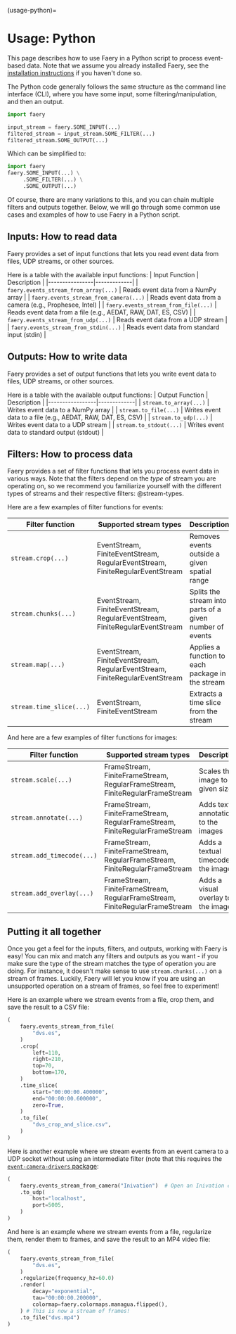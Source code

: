 (usage-python)=
# Usage: Python

This page describes how to use Faery in a Python script to process event-based data.
Note that we assume you already installed Faery, see the [installation instructions](#installation) if you haven't done so.

The Python code generally follows the same structure as the command line interface (CLI), where you have some input, some filtering/manipulation, and then an output.

```python
import faery

input_stream = faery.SOME_INPUT(...)
filtered_stream = input_stream.SOME_FILTER(...)
filtered_stream.SOME_OUTPUT(...)
```

Which can be simplified to:

```python
import faery
faery.SOME_INPUT(...) \
     .SOME_FILTER(...) \
     .SOME_OUTPUT(...)
```

Of course, there are many variations to this, and you can chain multiple filters and outputs together.
Below, we will go through some common use cases and examples of how to use Faery in a Python script.

## Inputs: How to read data

Faery provides a set of input functions that lets you read event data from files, UDP streams, or other sources.

Here is a table with the available input functions:
| Input Function | Description |
|----------------|-------------|
| `faery.events_stream_from_array(...)` | Reads event data from a NumPy array |
| `faery.events_stream_from_camera(...)` | Reads event data from a camera (e.g., Prophesee, Intel) |
| `faery.events_stream_from_file(...)` | Reads event data from a file (e.g., AEDAT, RAW, DAT, ES, CSV) |
| `faery.events_stream_from_udp(...)` | Reads event data from a UDP stream |
| `faery.events_stream_from_stdin(...)` | Reads event data from standard input (stdin) |

## Outputs: How to write data

Faery provides a set of output functions that lets you write event data to files, UDP streams, or other sources.

Here is a table with the available output functions:
| Output Function | Description |
|-----------------|-------------|
| `stream.to_array(...)` | Writes event data to a NumPy array |
| `stream.to_file(...)` | Writes event data to a file (e.g., AEDAT, RAW, DAT, ES, CSV) |
| `stream.to_udp(...)` | Writes event data to a UDP stream |
| `stream.to_stdout(...)` | Writes event data to standard output (stdout) |

## Filters: How to process data

Faery provides a set of filter functions that lets you process event data in various ways.
Note that the filters depend on the *type* of stream you are operating on, so we recommend you familiarize yourself with the different types of streams and their respective filters: @stream-types.

Here are a few examples of filter functions for events:

| Filter function | Supported stream types | Description |
|-----------------|-------------|-------------|
| `stream.crop(...)` | EventStream, FiniteEventStream, RegularEventStream, FiniteRegularEventStream | Removes events outside a given spatial range |
| `stream.chunks(...)` | EventStream, FiniteEventStream, RegularEventStream, FiniteRegularEventStream | Splits the stream into parts of a given number of events |
| `stream.map(...)` | EventStream, FiniteEventStream, RegularEventStream, FiniteRegularEventStream | Applies a function to each package in the stream |
| `stream.time_slice(...)` | EventStream, FiniteEventStream | Extracts a time slice from the stream |

And here are a few examples of filter functions for images:

| Filter function | Supported stream types | Description |
|-----------------|-------------|-------------|
| `stream.scale(...)` | FrameStream, FiniteFrameStream, RegularFrameStream, FiniteRegularFrameStream | Scales the image to a given size |
| `stream.annotate(...)` | FrameStream, FiniteFrameStream, RegularFrameStream, FiniteRegularFrameStream | Adds text annotations to the images |
| `stream.add_timecode(...)` | FrameStream, FiniteFrameStream, RegularFrameStream, FiniteRegularFrameStream | Adds a textual timecode to the images |
| `stream.add_overlay(...)` | FrameStream, FiniteFrameStream, RegularFrameStream, FiniteRegularFrameStream | Adds a visual overlay to the images |

## Putting it all together

Once you get a feel for the inputs, filters, and outputs, working with Faery is easy!
You can mix and match any filters and outputs as you want - if you make sure the type of the stream matches the type of operation you are doing.
For instance, it doesn't make sense to use `stream.chunks(...)` on a stream of frames.
Luckily, Faery will let you know if you are using an unsupported operation on a stream of frames, so feel free to experiment!

Here is an example where we stream events from a file, crop them, and save the result to a CSV file:

```python
(
    faery.events_stream_from_file(
        "dvs.es",
    )
    .crop(
        left=110,
        right=210,
        top=70,
        bottom=170,
    )
    .time_slice(
        start="00:00:00.400000",
        end="00:00:00.600000",
        zero=True,
    )
    .to_file(
        "dvs_crop_and_slice.csv",
    )
)
```

Here is another example where we stream events from an event camera to a UDP socket without using an intermediate filter (note that this requires the [`event-camera-drivers` package](https://aestream.github.io/faery/install):

```python
(
    faery.events_stream_from_camera("Inivation")  # Open an Inivation camera
    .to_udp(
        host="localhost",
        port=5005,
    )
)
```

And here is an example where we stream events from a file, regularize them, render them to frames, and save the result to an MP4 video file:

```python
(
    faery.events_stream_from_file(
        "dvs.es",
    )
    .regularize(frequency_hz=60.0)
    .render(
        decay="exponential",
        tau="00:00:00.200000",
        colormap=faery.colormaps.managua.flipped(),
    ) # This is now a stream of frames!
    .to_file("dvs.mp4")
)
```
